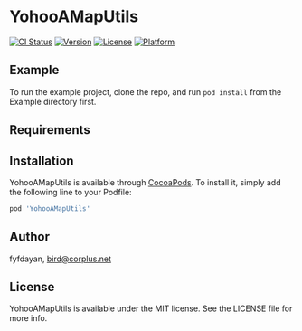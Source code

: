 # YohooAMapUtils

[![CI Status](http://img.shields.io/travis/fyfdayan/YohooAMapUtils.svg?style=flat)](https://travis-ci.org/fyfdayan/YohooAMapUtils)
[![Version](https://img.shields.io/cocoapods/v/YohooAMapUtils.svg?style=flat)](http://cocoapods.org/pods/YohooAMapUtils)
[![License](https://img.shields.io/cocoapods/l/YohooAMapUtils.svg?style=flat)](http://cocoapods.org/pods/YohooAMapUtils)
[![Platform](https://img.shields.io/cocoapods/p/YohooAMapUtils.svg?style=flat)](http://cocoapods.org/pods/YohooAMapUtils)

## Example

To run the example project, clone the repo, and run `pod install` from the Example directory first.

## Requirements

## Installation

YohooAMapUtils is available through [CocoaPods](http://cocoapods.org). To install
it, simply add the following line to your Podfile:

```ruby
pod 'YohooAMapUtils'
```

## Author

fyfdayan, bird@corplus.net

## License

YohooAMapUtils is available under the MIT license. See the LICENSE file for more info.
